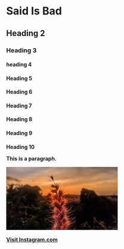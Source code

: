 <!DOCTYPE html>
<html>
<title>HTML Tutorial</title>
<body>

<h1>Said Is Bad</h1>
<h2>Heading 2
<h3>Heading 3
<h4>heading 4
<h4>Heading 5
<h4>Heading 6
<h4>Heading 7
<h4>Heading 8
<h4>Heading 9
<h4>Heading 10
  
  
  

<p>This is a paragraph.</p>
  
<img src="flower.jpeg" alt="Flower">

  <a href="https://www.instagram.com/ack_1453">Visit Instagram.com</a>

